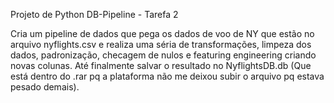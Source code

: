 Projeto de Python DB-Pipeline - Tarefa 2

Cria um pipeline de dados que pega os dados de voo de NY que estão no arquivo nyflights.csv e realiza uma séria de transformações, limpeza dos dados, padronização, checagem de nulos e featuring engineering criando novas colunas. Até finalmente salvar o resultado no NyflightsDB.db (Que está dentro do .rar pq a plataforma não me deixou subir o arquivo pq estava pesado demais).
